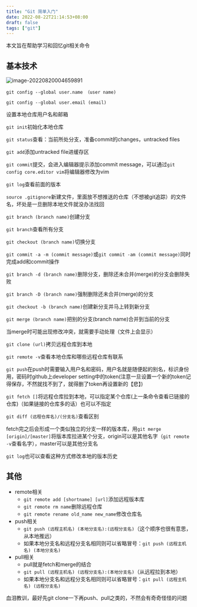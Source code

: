 ```yaml
---
title: "Git 简单入门"
date: 2022-08-22T21:14:53+08:00
draft: false
tags: ["git"]
---
```


本文旨在帮助学习和回忆git相关命令
<!--more-->

## 基本技术

![image-20220820004659891](https://img-blog.csdnimg.cn/fe7554cf09cd482dada374feec7ac3b1.png)

`git config --global user.name （user name)`

`git config --global user.email (email)`

设置本地仓库用户名和邮箱

`git init`初始化本地仓库

`git status`查看：当前所处分支，准备commit的changes，untracked files

`git add`添加untracked file进缓存区

`git commit`提交，会进入编辑器提示添加commit message，可以通过`git config core.editor vim`将编辑器修改为vim

`git log`查看前面的版本

`source .gitignore`新建文件，里面放不想推送的仓库（不想被git追踪）的文件名，坏处是一旦删除本地文件就没办法找回

`git branch (branch name)`创建分支

`git branch`查看所有分支

`git checkout (branch name)`切换分支

`git commit -a -m (commit message)`或`git commit -am (commit message)`同时完成add和commit操作

`git branch -d (branch name)`删除分支，删除还未合并(merge)的分支会删除失败

`git branch -D (branch name)`强制删除还未合并(merge)的分支

`git checkout -b (branch name)`创建新分支并马上转到新分支

`git merge (branch name)`把别的分支(branch name)合并到当前的分支

当merge时可能出现修改冲突，就需要手动处理（文件上会显示）

`git clone (url)`拷贝远程仓库到本地

`git remote -v`查看本地仓库和哪些远程仓库有联系

`git push`在push时需要输入用户名和密码，用户名就是随便起的别名，标识身份用，密码时github上developer setting中的token(注意一旦设置一个新的token记得保存，不然就找不到了，就得删了token再设置新的【悲】)

`git fetch []`将远程仓库拉到本地，可以指定某个仓库(上一条命令查看已链接的仓库)（如果链接的仓库多的话）也可以不指定

`git diff (远程仓库名)/(分支名)`查看区别

fetch完之后会形成一个类似独立的分支一样的版本库，用`git merge [origin]/[master]`将版本库拉进某个分支，origin可以是其他名字（`git remote -v`查看名字），master可以是其他分支名

`git log`也可以查看这种方式修改本地的版本历史

## 其他

+ remote相关
  + `git remote add [shortname] [url]`添加远程版本库
  + `git remote rm name`删除远程仓库
  + `git remote rename old_name new_name`修改仓库名
+ push相关
  + `git push (远程主机名) (本地分支名):(远程分支名)`（这个顺序也很有意思，从本地推远）
  + 如果本地分支名和远程分支名相同则可以省略冒号：`git push (远程主机名) (本地分支名)`
+ pull相关
  + pull就是fetch和merge的结合
  + `git pull (远程主机名) (远程分支名):(本地分支名)`（从远程拉到本地）
  + 如果本地分支名和远程分支名相同则可以省略冒号：`git pull (远程主机名) (远程分支名)`

血泪教训，最好先git clone一下再push、pull之类的，不然会有奇奇怪怪的问题
